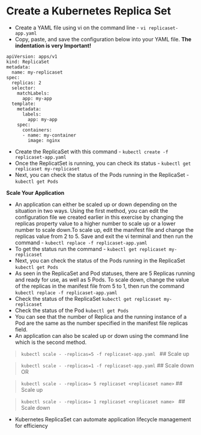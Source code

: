 # Create a Kubernetes Replica Set 

* Create a YAML file using vi on the command line - `vi replicaset-app.yaml`
* Copy, paste, and save the configuration below into your YAML file. **The indentation is very Important!**

```
apiVersion: apps/v1
kind: ReplicaSet
metadata:
  name: my-replicaset
spec:
  replicas: 2
  selector:
    matchLabels:
      app: my-app
  template:
    metadata:
      labels:
        app: my-app
    spec:
      containers:
      - name: my-container
        image: nginx
```
* Create the ReplicaSet with this command - `kubectl create -f replicaset-app.yaml`
* Once the ReplicatSet is running, you can check its status - `kubectl get replicaset my-replicaset`
* Next, you can check the status of the Pods running in the ReplicaSet - `kubectl get Pods` 

**Scale Your Application**

* An application can either be scaled up or down depending on the situation in two ways. Using the first method, you can edit the configuration file we created earlier in this exercise by changing the replicas property value to a higher number to scale up or a lower number to scale down.To scale up, edit the manifest file and change the replicas value from 2 to 5. Save and exit the vi terminal and then run the command - `kubectl replace -f replicaset-app.yaml`
* To get the status run the command - `kubectl get replicaset my-replicaset`
* Next, you can check the status of the Pods running in the ReplicaSet `kubectl get Pods`
* As seen in the ReplicaSet and Pod statuses, there are 5 Replicas running and ready for use, as well as 5 Pods. To scale down, change the value of the replicas in the manifest file from 5 to 1, then run the command `kubectl replace -f replicaset-app.yaml` 
* Check the status of the ReplicaSet `kubectl get replicaset my-replicaset`
* Check the status of the Pod `kubectl get Pods`
* You can see that the number of Replica and the running instance of a Pod are the same as the number specified in the manifest file replicas field.
* An application can also be scaled up or down using the command line which is the second method.

> `kubectl scale - -replicas=5 -f replicaset-app.yaml `  ## Scale up

> `kubectl scale - -replicas=1 -f replicaset-app.yaml`  ## Scale down
OR

> `kubectl scale - -replicas= 5 replicaset <replicaset name>`   ## Scale up

> `kubectl scale - -replicas= 1 replicaset <replicaset name> `  ## Scale down

* Kubernetes ReplicaSet can automate application lifecycle management for efficiency






